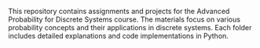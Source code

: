 This repository contains assignments and projects for the Advanced Probability for Discrete Systems course. The materials focus on various probability concepts and their applications in discrete systems. Each folder includes detailed explanations and code implementations in Python.
